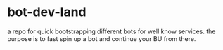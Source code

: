 # bot-dev-land
a repo for quick bootstrapping different bots for well know services. the purpose is to fast spin up a bot and continue your BU from there.
